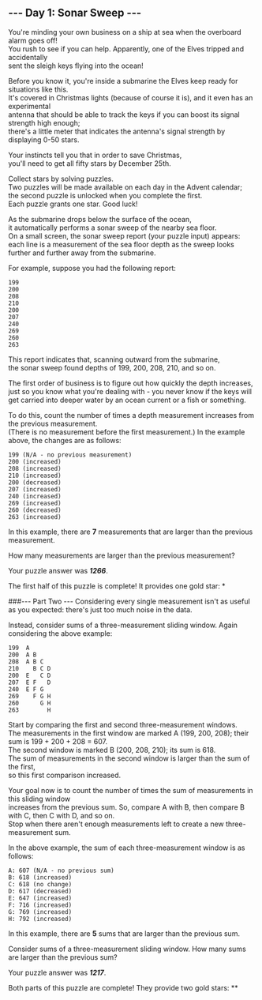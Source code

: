 ## --- Day 1: Sonar Sweep ---
You're minding your own business on a ship at sea when the overboard alarm goes off!  
You rush to see if you can help. Apparently, one of the Elves tripped and accidentally   
sent the sleigh keys flying into the ocean!   

Before you know it, you're inside a submarine the Elves keep ready for situations like this.    
It's covered in Christmas lights (because of course it is), and it even has an experimental    
antenna that should be able to track the keys if you can boost its signal strength high enough;   
there's a little meter that indicates the antenna's signal strength by displaying 0-50 stars.   

Your instincts tell you that in order to save Christmas,   
you'll need to get all fifty stars by December 25th.  

Collect stars by solving puzzles.   
Two puzzles will be made available on each day in the Advent calendar;   
the second puzzle is unlocked when you complete the first.   
Each puzzle grants one star. Good luck!  

As the submarine drops below the surface of the ocean,   
it automatically performs a sonar sweep of the nearby sea floor.   
On a small screen, the sonar sweep report (your puzzle input) appears:   
each line is a measurement of the sea floor depth as the sweep looks   
further and further away from the submarine.  

For example, suppose you had the following report:  
````
199
200
208
210
200
207
240
269
260
263
````

This report indicates that, scanning outward from the submarine,    
the sonar sweep found depths of 199, 200, 208, 210, and so on. 

The first order of business is to figure out how quickly the depth increases,   
just so you know what you're dealing with - you never know if the keys will  
get carried into deeper water by an ocean current or a fish or something.  

To do this, count the number of times a depth measurement increases from the previous measurement.   
(There is no measurement before the first measurement.) In the example above, the changes are as follows:   
````
199 (N/A - no previous measurement)
200 (increased)
208 (increased)
210 (increased)
200 (decreased)
207 (increased)
240 (increased)
269 (increased)
260 (decreased)
263 (increased)
````
In this example, there are **7** measurements that are larger than the previous measurement.

How many measurements are larger than the previous measurement?

Your puzzle answer was **_1266_**.

The first half of this puzzle is complete! It provides one gold star: *

###--- Part Two ---
Considering every single measurement isn't as useful as you expected: there's just too much noise in the data.   

Instead, consider sums of a three-measurement sliding window. Again considering the above example:   
````
199  A      
200  A B    
208  A B C  
210    B C D
200  E   C D
207  E F   D
240  E F G  
269    F G H
260      G H
263        H
````
Start by comparing the first and second three-measurement windows.   
The measurements in the first window are marked A (199, 200, 208); their sum is 199 + 200 + 208 = 607.   
The second window is marked                     B (200, 208, 210); its sum is 618.   
The sum of measurements in the second window is larger than the sum of the first,    
so this first comparison increased.

Your goal now is to count the number of times the sum of measurements in this sliding window     
increases from the previous sum. So, compare A with B, then compare B with C, then C with D, and so on.    
Stop when there aren't enough measurements left to create a new three-measurement sum.   

In the above example, the sum of each three-measurement window is as follows:   
````
A: 607 (N/A - no previous sum)
B: 618 (increased)
C: 618 (no change)
D: 617 (decreased)
E: 647 (increased)
F: 716 (increased)
G: 769 (increased)
H: 792 (increased)
````
In this example, there are **5** sums that are larger than the previous sum.
   
Consider sums of a three-measurement sliding window. How many sums are larger than the previous sum?   
    
Your puzzle answer was **_1217_**.

Both parts of this puzzle are complete! They provide two gold stars: **
